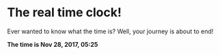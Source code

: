 # The real time clock!

Ever wanted to know what the time is? Well, your journey is about to end!

**The time is Nov 28, 2017, 05:25**